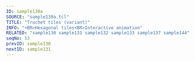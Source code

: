 ```yaml
---
ID: sample130a
SOURCE: "sample130a.tcl"
TITLE: "Truchet tiles (variant)"
INFO: "<BR>Hexagonal tiles<BR>Interactive animation"
RELATED: "sample130 sample131 sample132 sample133 sample137 sample144"
seqNo: 53
prevID: sample130
nextID: sample131
---
```

